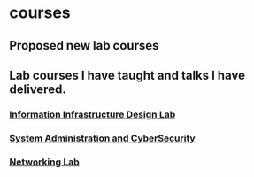 # courses

## Proposed new lab courses


## Lab courses I have taught and talks I have delivered.

### [Information Infrastructure Design Lab](IIDLab.pdf)
### [System Administration and CyberSecurity](SysAdmSec.pdf)
### [Networking Lab](NetworkingLab.pdf)
